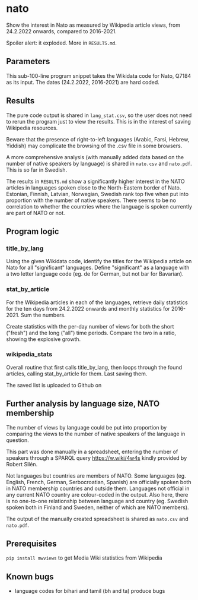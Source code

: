 # nato
Show the interest in Nato as measured by Wikipedia article views, from 24.2.2022 onwards, compared to 2016-2021.

Spoiler alert: it exploded. More in `RESULTS.md`.

## Parameters
This sub-100-line program snippet takes the Wikidata code for Nato, Q7184 as its input. The dates (24.2.2022, 2016-2021) are hard coded.

## Results
The pure code output is shared in `lang_stat.csv`, so the user does not need to rerun the program just to view the results. This is in the interest of saving Wikipedia resources.

Beware that the presence of right-to-left languages (Arabic, Farsi, Hebrew, Yiddish) may complicate the browsing of the .csv file in some browsers.

A more comprehensive analysis (with manually added data based on the number of native speakers by language) is shared in `nato.csv` and `nato.pdf`. This is so far in Swedish. 

The results in `RESULTS.md` show a significantly higher interest in the NATO articles in languages spoken close to the North-Eastern border of Nato. Estonian, Finnish, Latvian, Norwegian, Swedish rank top five when put into proportion with the number of native speakers. There seems to be no correlation to whether the countries where the language is spoken currently are part of NATO or not. 

## Program logic
### title_by_lang
Using the given Wikidata code, identify the titles for the Wikipedia article on Nato for all "significant" languages. Define "significant" as a language with a two letter language code (eg. de for German, but not bar for Bavarian).

### stat_by_article
For the Wikipedia articles in each of the languages, retrieve daily statistics for the ten days from 24.2.2022 onwards and monthly statistics for 2016-2021. Sum the numbers.

Create statistics with the per-day number of views for both the short ("fresh") and the long ("all") time periods. Compare the two in a ratio, showing the explosive growth.

### wikipedia_stats
Overall routine that first calls title_by_lang, then loops through the found articles, calling stat_by_article for them. Last saving them.

The saved list is uploaded to Github on 

## Further analysis by language size, NATO membership

The number of views by language could be put into proportion by comparing the views to the number of native speakers of the language in question.

This part was done manually in a spreadsheet, entering the number of speakers through a SPARQL query https://w.wiki/4w4s kindly provided by Robert Silén.

Not languages but countries are members of NATO. Some languages (eg. English, French, German, Serbocroatian, Spanish) are officially spoken both in NATO membership countries and outside them. Languages not official in any current NATO country are colour-coded in the output. Also here, there is no one-to-one relationship between language and country (eg. Swedish spoken both in Finland and Sweden, neither of which are NATO members).    

The output of the manually created spreadsheet is shared as `nato.csv` and `nato.pdf`.

## Prerequisites
`pip install mwviews` to get Media Wiki statistics from Wikipedia

## Known bugs
* language codes for bihari and tamil (bh and ta) produce bugs
